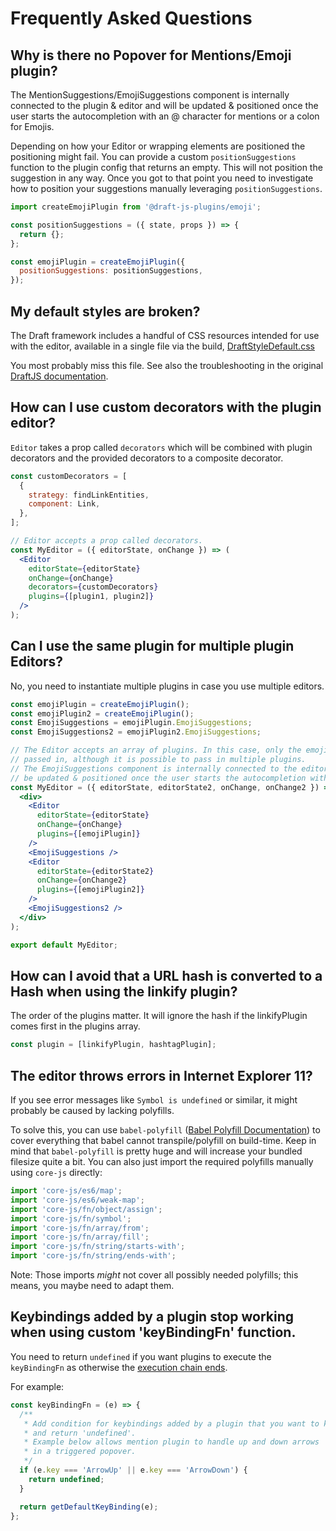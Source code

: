 # Frequently Asked Questions

## Why is there no Popover for Mentions/Emoji plugin?

The MentionSuggestions/EmojiSuggestions component is internally connected to the
plugin & editor and will be updated & positioned once the user starts the autocompletion
with an @ character for mentions or a colon for Emojis.

Depending on how your Editor or wrapping elements are positioned the positioning might fail.
You can provide a custom `positionSuggestions` function to the plugin config that returns an empty. This will not position the suggestion in any way. Once you got to that point you need to investigate how to position your suggestions manually leveraging `positionSuggestions`.

```js
import createEmojiPlugin from '@draft-js-plugins/emoji';

const positionSuggestions = ({ state, props }) => {
  return {};
};

const emojiPlugin = createEmojiPlugin({
  positionSuggestions: positionSuggestions,
});
```

## My default styles are broken?

The Draft framework includes a handful of CSS resources intended for use with the editor, available in a single file via the build, [DraftStyleDefault.css](https://github.com/facebook/draft-js/blob/master/src/component/utils/DraftStyleDefault.css)

You most probably miss this file. See also the troubleshooting in the original [DraftJS documentation](https://draftjs.org/docs/advanced-topics-issues-and-pitfalls/#missing-draftcss).

## How can I use custom decorators with the plugin editor?

`Editor` takes a prop called `decorators` which will be combined with plugin decorators and the provided decorators to a composite decorator.

```jsx
const customDecorators = [
  {
    strategy: findLinkEntities,
    component: Link,
  },
];

// Editor accepts a prop called decorators.
const MyEditor = ({ editorState, onChange }) => (
  <Editor
    editorState={editorState}
    onChange={onChange}
    decorators={customDecorators}
    plugins={[plugin1, plugin2]}
  />
);
```

## Can I use the same plugin for multiple plugin Editors?

No, you need to instantiate multiple plugins in case you use multiple editors.

```jsx
const emojiPlugin = createEmojiPlugin();
const emojiPlugin2 = createEmojiPlugin();
const EmojiSuggestions = emojiPlugin.EmojiSuggestions;
const EmojiSuggestions2 = emojiPlugin2.EmojiSuggestions;

// The Editor accepts an array of plugins. In this case, only the emojiPlugin is
// passed in, although it is possible to pass in multiple plugins.
// The EmojiSuggestions component is internally connected to the editor and will
// be updated & positioned once the user starts the autocompletion with a colon.
const MyEditor = ({ editorState, editorState2, onChange, onChange2 }) => (
  <div>
    <Editor
      editorState={editorState}
      onChange={onChange}
      plugins={[emojiPlugin]}
    />
    <EmojiSuggestions />
    <Editor
      editorState={editorState2}
      onChange={onChange2}
      plugins={[emojiPlugin2]}
    />
    <EmojiSuggestions2 />
  </div>
);

export default MyEditor;
```

## How can I avoid that a URL hash is converted to a Hash when using the linkify plugin?

The order of the plugins matter. It will ignore the hash if the linkifyPlugin comes first in the plugins array.

```js
const plugin = [linkifyPlugin, hashtagPlugin];
```

## The editor throws errors in Internet Explorer 11?

If you see error messages like `Symbol is undefined` or similar, it might probably be caused by lacking polyfills.

To solve this, you can use `babel-polyfill` ([Babel Polyfill Documentation](https://babeljs.io/docs/usage/polyfill/)) to cover everything that babel cannot transpile/polyfill on build-time.
Keep in mind that `babel-polyfill` is pretty huge and will increase your bundled filesize quite a bit. You can also just import the required polyfills manually using `core-js` directly:

```javascript
import 'core-js/es6/map';
import 'core-js/es6/weak-map';
import 'core-js/fn/object/assign';
import 'core-js/fn/symbol';
import 'core-js/fn/array/from';
import 'core-js/fn/array/fill';
import 'core-js/fn/string/starts-with';
import 'core-js/fn/string/ends-with';
```

Note: Those imports _might_ not cover all possibly needed polyfills; this means, you maybe need to adapt them.



## Keybindings added by a plugin stop working when using custom 'keyBindingFn' function.

You need to return `undefined` if you want plugins to execute the `keyBindingFn` as otherwise the [execution chain ends](draft-js-plugins/packages/editor/src/Editor/PluginHooks.ts).

For example:

```js
const keyBindingFn = (e) => {
  /**
   * Add condition for keybindings added by a plugin that you want to keep
   * and return 'undefined'.
   * Example below allows mention plugin to handle up and down arrows
   * in a triggered popover.
   */
  if (e.key === 'ArrowUp' || e.key === 'ArrowDown') {
    return undefined;
  }

  return getDefaultKeyBinding(e);
};
```
